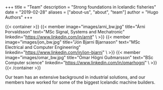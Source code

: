 +++
title = "Team"
description = "Strong foundations in Icelandic fisheries"
date = "2019-02-28"
aliases = ["about-us", "about", "team"]
author = "Hugo Authors"
+++

{{< container >}}
{{< member 
    image="images/arni_bw.jpg"
    title="Árni Þorvaldsson"
    text="MSc Signal, Systems and Mechatronic"
    linkedin="https://www.linkedin.com/in/arnit"
\ >}}
{{< member 
    image="images/jon_bw.jpg"
    title="Jón Bjarni Bjarnason"
    text="MSc Electrical and Computer Engineering"
    linkedin="https://www.linkedin.com/in/jon-bjarni"
\ >}}
{{< member 
    image="images/omar_bw.jpg"
    title="Ómar Högni Guðmarsson"
    text="BSc Computer science"
    linkedin="https://www.linkedin.com/in/omarhogni"
\ >}}
{{< /container >}}

Our team has an extensive background in industrial solutions,
and our members have worked for some of the biggest Icelandic
machine builders.
